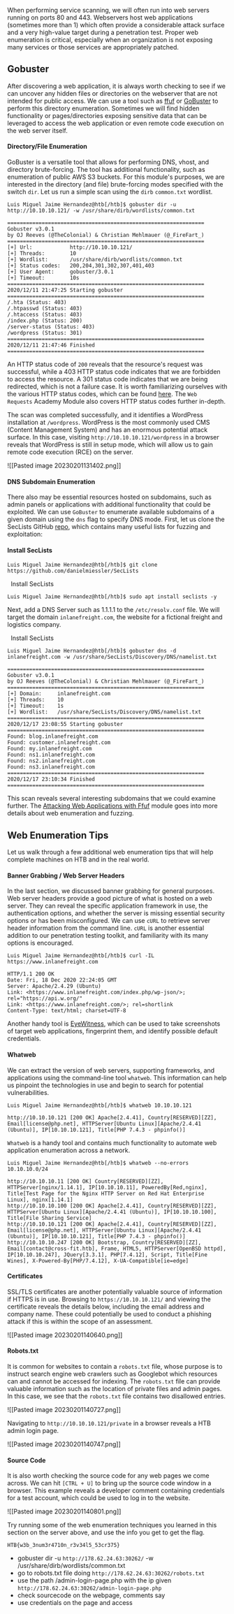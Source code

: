 When performing service scanning, we will often run into web servers running on ports 80 and 443. Webservers host web applications (sometimes more than 1) which often provide a considerable attack surface and a very high-value target during a penetration test. Proper web enumeration is critical, especially when an organization is not exposing many services or those services are appropriately patched.

## Gobuster

After discovering a web application, it is always worth checking to see if we can uncover any hidden files or directories on the webserver that are not intended for public access. We can use a tool such as [ffuf](https://github.com/ffuf/ffuf) or [GoBuster](https://github.com/OJ/gobuster) to perform this directory enumeration. Sometimes we will find hidden functionality or pages/directories exposing sensitive data that can be leveraged to access the web application or even remote code execution on the web server itself.

#### Directory/File Enumeration

GoBuster is a versatile tool that allows for performing DNS, vhost, and directory brute-forcing. The tool has additional functionality, such as enumeration of public AWS S3 buckets. For this module's purposes, we are interested in the directory (and file) brute-forcing modes specified with the switch `dir`. Let us run a simple scan using the `dirb` `common.txt` wordlist.

```shell-session
Luis Miguel Jaime Hernandez@htb[/htb]$ gobuster dir -u http://10.10.10.121/ -w /usr/share/dirb/wordlists/common.txt

===============================================================
Gobuster v3.0.1
by OJ Reeves (@TheColonial) & Christian Mehlmauer (@_FireFart_)
===============================================================
[+] Url:            http://10.10.10.121/
[+] Threads:        10
[+] Wordlist:       /usr/share/dirb/wordlists/common.txt
[+] Status codes:   200,204,301,302,307,401,403
[+] User Agent:     gobuster/3.0.1
[+] Timeout:        10s
===============================================================
2020/12/11 21:47:25 Starting gobuster
===============================================================
/.hta (Status: 403)
/.htpasswd (Status: 403)
/.htaccess (Status: 403)
/index.php (Status: 200)
/server-status (Status: 403)
/wordpress (Status: 301)
===============================================================
2020/12/11 21:47:46 Finished
===============================================================
```

An HTTP status code of `200` reveals that the resource's request was successful, while a 403 HTTP status code indicates that we are forbidden to access the resource. A 301 status code indicates that we are being redirected, which is not a failure case. It is worth familiarizing ourselves with the various HTTP status codes, which can be found [here](https://en.wikipedia.org/wiki/List_of_HTTP_status_codes). The `Web Requests` Academy Module also covers HTTP status codes further in-depth.

The scan was completed successfully, and it identifies a WordPress installation at `/wordpress`. WordPress is the most commonly used CMS (Content Management System) and has an enormous potential attack surface. In this case, visiting `http://10.10.10.121/wordpress` in a browser reveals that WordPress is still in setup mode, which will allow us to gain remote code execution (RCE) on the server.

![[Pasted image 20230201131402.png]]

#### DNS Subdomain Enumeration

There also may be essential resources hosted on subdomains, such as admin panels or applications with additional functionality that could be exploited. We can use `GoBuster` to enumerate available subdomains of a given domain using the `dns` flag to specify DNS mode. First, let us clone the SecLists GitHub [repo](https://github.com/danielmiessler/SecLists), which contains many useful lists for fuzzing and exploitation:

#### Install SecLists

```shell-session
Luis Miguel Jaime Hernandez@htb[/htb]$ git clone https://github.com/danielmiessler/SecLists
```

  Install SecLists

```shell-session
Luis Miguel Jaime Hernandez@htb[/htb]$ sudo apt install seclists -y
```

Next, add a DNS Server such as 1.1.1.1 to the `/etc/resolv.conf` file. We will target the domain `inlanefreight.com`, the website for a fictional freight and logistics company.

  Install SecLists

```shell-session
Luis Miguel Jaime Hernandez@htb[/htb]$ gobuster dns -d inlanefreight.com -w /usr/share/SecLists/Discovery/DNS/namelist.txt

===============================================================
Gobuster v3.0.1
by OJ Reeves (@TheColonial) & Christian Mehlmauer (@_FireFart_)
===============================================================
[+] Domain:     inlanefreight.com
[+] Threads:    10
[+] Timeout:    1s
[+] Wordlist:   /usr/share/SecLists/Discovery/DNS/namelist.txt
===============================================================
2020/12/17 23:08:55 Starting gobuster
===============================================================
Found: blog.inlanefreight.com
Found: customer.inlanefreight.com
Found: my.inlanefreight.com
Found: ns1.inlanefreight.com
Found: ns2.inlanefreight.com
Found: ns3.inlanefreight.com
===============================================================
2020/12/17 23:10:34 Finished
===============================================================
```

This scan reveals several interesting subdomains that we could examine further. The [Attacking Web Applications with Ffuf](https://academy.hackthebox.com/module/details/54) module goes into more details about web enumeration and fuzzing.

## Web Enumeration Tips

Let us walk through a few additional web enumeration tips that will help complete machines on HTB and in the real world.

#### Banner Grabbing / Web Server Headers

In the last section, we discussed banner grabbing for general purposes. Web server headers provide a good picture of what is hosted on a web server. They can reveal the specific application framework in use, the authentication options, and whether the server is missing essential security options or has been misconfigured. We can use `cURL` to retrieve server header information from the command line. `cURL` is another essential addition to our penetration testing toolkit, and familiarity with its many options is encouraged.

```shell-session
Luis Miguel Jaime Hernandez@htb[/htb]$ curl -IL https://www.inlanefreight.com

HTTP/1.1 200 OK
Date: Fri, 18 Dec 2020 22:24:05 GMT
Server: Apache/2.4.29 (Ubuntu)
Link: <https://www.inlanefreight.com/index.php/wp-json/>; rel="https://api.w.org/"
Link: <https://www.inlanefreight.com/>; rel=shortlink
Content-Type: text/html; charset=UTF-8
```

Another handy tool is [EyeWitness](https://github.com/FortyNorthSecurity/EyeWitness), which can be used to take screenshots of target web applications, fingerprint them, and identify possible default credentials.

#### Whatweb

We can extract the version of web servers, supporting frameworks, and applications using the command-line tool `whatweb`. This information can help us pinpoint the technologies in use and begin to search for potential vulnerabilities.

```shell-session
Luis Miguel Jaime Hernandez@htb[/htb]$ whatweb 10.10.10.121

http://10.10.10.121 [200 OK] Apache[2.4.41], Country[RESERVED][ZZ], Email[license@php.net], HTTPServer[Ubuntu Linux][Apache/2.4.41 (Ubuntu)], IP[10.10.10.121], Title[PHP 7.4.3 - phpinfo()]
```

`Whatweb` is a handy tool and contains much functionality to automate web application enumeration across a network.

```shell-session
Luis Miguel Jaime Hernandez@htb[/htb]$ whatweb --no-errors 10.10.10.0/24

http://10.10.10.11 [200 OK] Country[RESERVED][ZZ], HTTPServer[nginx/1.14.1], IP[10.10.10.11], PoweredBy[Red,nginx], Title[Test Page for the Nginx HTTP Server on Red Hat Enterprise Linux], nginx[1.14.1]
http://10.10.10.100 [200 OK] Apache[2.4.41], Country[RESERVED][ZZ], HTTPServer[Ubuntu Linux][Apache/2.4.41 (Ubuntu)], IP[10.10.10.100], Title[File Sharing Service]
http://10.10.10.121 [200 OK] Apache[2.4.41], Country[RESERVED][ZZ], Email[license@php.net], HTTPServer[Ubuntu Linux][Apache/2.4.41 (Ubuntu)], IP[10.10.10.121], Title[PHP 7.4.3 - phpinfo()]
http://10.10.10.247 [200 OK] Bootstrap, Country[RESERVED][ZZ], Email[contact@cross-fit.htb], Frame, HTML5, HTTPServer[OpenBSD httpd], IP[10.10.10.247], JQuery[3.3.1], PHP[7.4.12], Script, Title[Fine Wines], X-Powered-By[PHP/7.4.12], X-UA-Compatible[ie=edge]
```

#### Certificates

SSL/TLS certificates are another potentially valuable source of information if HTTPS is in use. Browsing to `https://10.10.10.121/` and viewing the certificate reveals the details below, including the email address and company name. These could potentially be used to conduct a phishing attack if this is within the scope of an assessment.

![[Pasted image 20230201140640.png]]

#### Robots.txt

It is common for websites to contain a `robots.txt` file, whose purpose is to instruct search engine web crawlers such as Googlebot which resources can and cannot be accessed for indexing. The `robots.txt` file can provide valuable information such as the location of private files and admin pages. In this case, we see that the `robots.txt` file contains two disallowed entries.

![[Pasted image 20230201140727.png]]

Navigating to `http://10.10.10.121/private` in a browser reveals a HTB admin login page.

![[Pasted image 20230201140747.png]]

#### Source Code

It is also worth checking the source code for any web pages we come across. We can hit `[CTRL + U]` to bring up the source code window in a browser. This example reveals a developer comment containing credentials for a test account, which could be used to log in to the website.

![[Pasted image 20230201140801.png]]

Try running some of the web enumeration techniques you learned in this section on the server above, and use the info you get to get the flag.

`HTB{w3b_3num3r4710n_r3v34l5_53cr375}`
* gobuster dir -u `http://178.62.24.63:30262/` -w /usr/share/dirb/wordlists/common.txt
* go to robots.txt file doing `http://178.62.24.63:30262/robots.txt`
* use the path /admin-login-page.php with the ip given `http://178.62.24.63:30262/admin-login-page.php`
* check sourcecode on the webpage, comments say <!-- TODO: remove test credentials admin:password123 -->
* use credentials on the page and access
